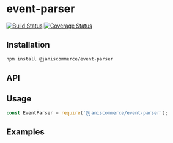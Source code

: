 # event-parser

[![Build Status](https://travis-ci.org/janis-commerce/event-parser.svg?branch=master)](https://travis-ci.org/janis-commerce/event-parser)
[![Coverage Status](https://coveralls.io/repos/github/janis-commerce/event-parser/badge.svg?branch=master)](https://coveralls.io/github/janis-commerce/event-parser?branch=master)



## Installation
```sh
npm install @janiscommerce/event-parser
```

## API


## Usage
```js
const EventParser = require('@janiscommerce/event-parser');

```

## Examples
